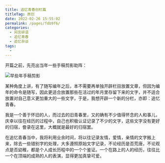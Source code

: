 ```yaml
---
title: 追忆青春创栏篇
titleTag: 原创
date: 2022-02-26 15:55:02
permalink: /pages/fdb9f6/
categories:
  - 闲言碎语
  - 追忆青春
  - 追忆杂谈
tags:
  - 
---
```


开篇之前，先亮出当年一些手稿剪影助阵：

![早些年手稿剪影](http://t.eryajf.net/imgs/2022/02/82d3bcbdcabcb387.jpg)

某种角度上讲，有了随写编年之后，本不需要再单独开辟栏目放置文章，但因为编年的命令是随写，因此更适合放置那些在活过的年月里存留下来的文字，并不适合放置对自己意义更加重大的一些文字，于是，我想开辟一个新的分栏，亦即：追忆青春。

我是一个善于怀旧的人，而过去的旧青春里，又的确有不少值得怀念的人和事儿，庆幸以往在经历的过程中，自己也积极认证记录了不少的文字，这些文字没有更好的归宿，誊录在这里，大概就是最好的归宿罢。

在追忆青春当中，我将利用业余时间，将以往记录友情，爱情，亲情的文字搬上来，除去一些错别字的处理，大多遵照原始文字记录，不论经历是否荒唐，不论观点是否幼稚，都是个人成长历程中的一个个鉴证。一个在路上的人的经历，往往比一个在顶端的成熟的人的表演，显得更加真挚可爱。